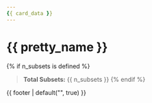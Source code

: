 ```yaml
---
{{ card_data }}
---
```


# {{ pretty_name }}

{% if n_subsets is defined %}
> **Total Subsets:** {{ n_subsets }}
{% endif %}

{{ footer | default("", true) }}
